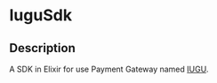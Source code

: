 # IuguSdk

## Description

A SDK in Elixir for use Payment Gateway named [IUGU](https://www.iugu.com/).

<!-- ## Installation

If [available in Hex](https://hex.pm/docs/publish), the package can be installed
by adding `iugu_sdk` to your list of dependencies in `mix.exs`:

```elixir
def deps do
  [
    {:iugu_sdk, "~> 0.1.0"}
  ]
end
```

Documentation can be generated with [ExDoc](https://github.com/elixir-lang/ex_doc)
and published on [HexDocs](https://hexdocs.pm). Once published, the docs can
be found at <https://hexdocs.pm/iugu_sdk>. -->

